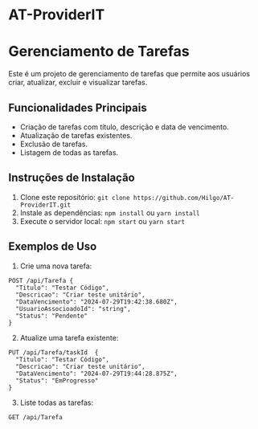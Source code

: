 # AT-ProviderIT

# Gerenciamento de Tarefas

Este é um projeto de gerenciamento de tarefas que permite aos usuários criar, atualizar, excluir e visualizar tarefas.

## Funcionalidades Principais

- Criação de tarefas com título, descrição e data de vencimento.
- Atualização de tarefas existentes.
- Exclusão de tarefas.
- Listagem de todas as tarefas.

## Instruções de Instalação

1. Clone este repositório: `git clone https://github.com/Hilgo/AT-ProviderIT.git`
2. Instale as dependências: `npm install` ou `yarn install`
3. Execute o servidor local: `npm start` ou `yarn start`

## Exemplos de Uso

1. Crie uma nova tarefa:
```
POST /api/Tarefa {
  "Titulo": "Testar Código",
  "Descricao": "Criar teste unitário",
  "DataVencimento": "2024-07-29T19:42:38.680Z",
  "UsuarioAssocioadoId": "string",
  "Status": "Pendente"
}
```

2. Atualize uma tarefa existente:
```
PUT /api/Tarefa/taskId  {
  "Titulo": "Testar Código",
  "Descricao": "Criar teste unitário",
  "DataVencimento": "2024-07-29T19:44:28.875Z",
  "Status": "EmProgresso"
}
```

3. Liste todas as tarefas:
```
GET /api/Tarefa
```


